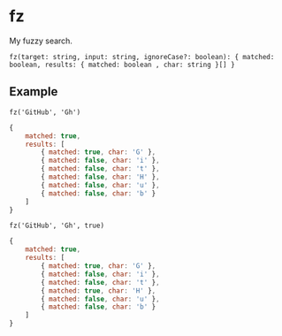 # fz

My fuzzy search.

`fz(target: string, input: string, ignoreCase?: boolean): { matched: boolean, results: { matched: boolean , char: string }[] }`

## Example

`fz('GitHub', 'Gh')`

```js
{
	matched: true,
	results: [
		{ matched: true, char: 'G' },
		{ matched: false, char: 'i' },
		{ matched: false, char: 't' },
		{ matched: false, char: 'H' },
		{ matched: false, char: 'u' },
		{ matched: false, char: 'b' }
	]
}
```

`fz('GitHub', 'Gh', true)`

```js
{
	matched: true,
	results: [
		{ matched: true, char: 'G' },
		{ matched: false, char: 'i' },
		{ matched: false, char: 't' },
		{ matched: true, char: 'H' },
		{ matched: false, char: 'u' },
		{ matched: false, char: 'b' }
	]
}
```